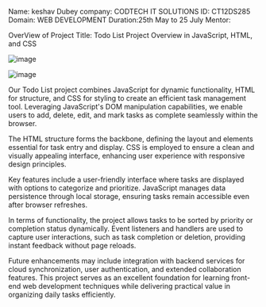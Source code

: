 Name: keshav Dubey
company: CODTECH IT SOLUTIONS
ID: CT12DS285
Domain: WEB DEVELOPMENT
Duration:25th May to 25 July
Mentor:


OverView of Project 
Title: Todo List Project Overview in JavaScript, HTML, and CSS


![image](https://github.com/KeshavDubey13/CODTECH-Task1/assets/83154845/9d75946f-f2e2-4acb-9508-646b1cfb302c)

![image](https://github.com/KeshavDubey13/CODTECH-Task1/assets/83154845/93ec4dd4-364e-443b-9e86-dadff790c731)


Our Todo List project combines JavaScript for dynamic functionality, HTML for structure, and CSS for styling to create an efficient task management tool. Leveraging JavaScript's DOM manipulation capabilities, we enable users to add, delete, edit, and mark tasks as complete seamlessly within the browser.

The HTML structure forms the backbone, defining the layout and elements essential for task entry and display. CSS is employed to ensure a clean and visually appealing interface, enhancing user experience with responsive design principles.

Key features include a user-friendly interface where tasks are displayed with options to categorize and prioritize. JavaScript manages data persistence through local storage, ensuring tasks remain accessible even after browser refreshes.

In terms of functionality, the project allows tasks to be sorted by priority or completion status dynamically. Event listeners and handlers are used to capture user interactions, such as task completion or deletion, providing instant feedback without page reloads.

Future enhancements may include integration with backend services for cloud synchronization, user authentication, and extended collaboration features. This project serves as an excellent foundation for learning front-end web development techniques while delivering practical value in organizing daily tasks efficiently.
